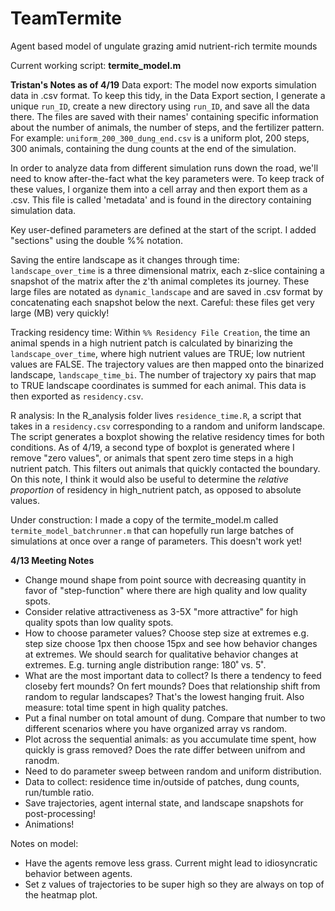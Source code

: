 # TeamTermite
Agent based model of ungulate grazing amid nutrient-rich termite mounds

Current working script: **termite_model.m**

**Tristan's Notes as of 4/19**
Data export: The model now exports simulation data in .csv format. To keep this tidy, in the Data Export section, I generate a unique `run_ID`, create a new directory using `run_ID`, and save all the data there. The files are saved with their names' containing specific information about the number of animals, the number of steps, and the fertilizer pattern. For example:
`uniform_200_300_dung_end.csv` is a uniform plot, 200 steps, 300 animals, containing the dung counts at the end of the simulation.

In order to analyze data from different simulation runs down the road, we'll need to know after-the-fact what the key parameters were. To keep track of these values, I organize them into a cell array and then export them as a .csv. This file is called 'metadata' and is found in the directory containing simulation data.

Key user-defined parameters are defined at the start of the script. I added "sections" using the double %% notation.

Saving the entire landscape as it changes through time: `landscape_over_time` is a three dimensional matrix, each z-slice containing a snapshot of the matrix after the z'th animal completes its journey. These large files are notated as `dynamic_landscape` and are saved in .csv format by concatenating each snapshot below the next. Careful: these files get very large (MB) very quickly!

Tracking residency time: Within `%% Residency File Creation`, the time an animal spends in a high nutrient patch is calculated by binarizing the `landscape_over_time`, where high nutrient values are TRUE; low nutrient values are FALSE. The trajectory values are then mapped onto the binarized landscape, `landscape_time_bi`. The number of trajectory xy pairs that map to TRUE landscape coordinates is summed for each animal. This data is then exported as `residency.csv`.

R analysis: In the R_analysis folder lives `residence_time.R`, a script that takes in a `residency.csv` corresponding to a random and uniform landscape. The script generates a boxplot showing the relative residency times for both conditions. As of 4/19, a second type of boxplot is generated where I remove "zero values", or animals that spent zero time steps in a high nutrient patch. This filters out animals that quickly contacted the boundary. On this note, I think it would also be useful to determine the *relative proportion* of residency in high_nutrient patch, as opposed to absolute values.

Under construction: I made a copy of the termite_model.m called `termite_model_batchrunner.m` that can hopefully run large batches of simulations at once over a range of parameters. This doesn't work yet!

**4/13 Meeting Notes**
- Change mound shape from point source with decreasing quantity in favor of "step-function" where there are high quality and low quality spots.
- Consider relative attractiveness as 3-5X "more attractive" for high quality spots than low quality spots.
- How to choose parameter values? Choose step size at extremes e.g. step size choose 1px then choose 15px and see how behavior changes at extremes. We should search for qualitative behavior changes at extremes. E.g. turning angle distribution range: 180˚ vs. 5˚.
- What are the most important data to collect? Is there a tendency to feed closeby fert mounds? On fert mounds? Does that relationship shift from random to regular landscapes? That's the lowest hanging fruit. Also measure: total time spent in high quality patches.
- Put a final number on total amount of dung. Compare that number to two different scenarios where you have organized array vs random.
- Plot across the sequential animals: as you accumulate time spent, how quickly is grass removed? Does the rate differ between unifrom and ranodm.
- Need to do parameter sweep between random and uniform distribution.
- Data to collect: residence time in/outside of patches, dung counts, run/tumble ratio.
- Save trajectories, agent internal state, and landscape snapshots for post-processing!
- Animations!

Notes on model:
- Have the agents remove less grass. Current might lead to idiosyncratic behavior between agents.
- Set z values of trajectories to be super high so they are always on top of the heatmap plot.
